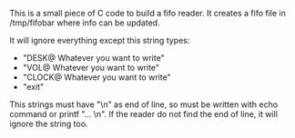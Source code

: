 This is a small piece of C code to build a fifo reader. 
It creates a fifo file in /tmp/fifobar where info can be updated.

It will ignore everything except this string types:
 + "DESK@ Whatever you want to write"
 + "VOL@ Whatever you want to write"
 + "CLOCK@ Whatever you want to write"
 + "exit"

This strings must have "\n" as end of line, so must be written with echo command or printf "... \n". 
If the reader do not find the end of line, it will ignore the string too.
